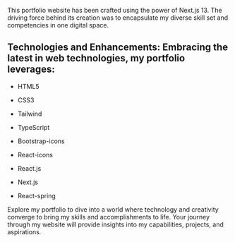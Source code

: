 This portfolio website has been crafted using the power of Next.js 13. The driving force behind its creation was to encapsulate my diverse skill set and competencies in one digital space.

Technologies and Enhancements:
Embracing the latest in web technologies, my portfolio leverages:
-
- HTML5

- CSS3

- Tailwind

- TypeScript

- Bootstrap-icons

- React-icons

- React.js

- Next.js

- React-spring

Explore my portfolio to dive into a world where technology and creativity converge to bring my skills and accomplishments to life. Your journey through my website will provide insights into my capabilities, projects, and aspirations.

